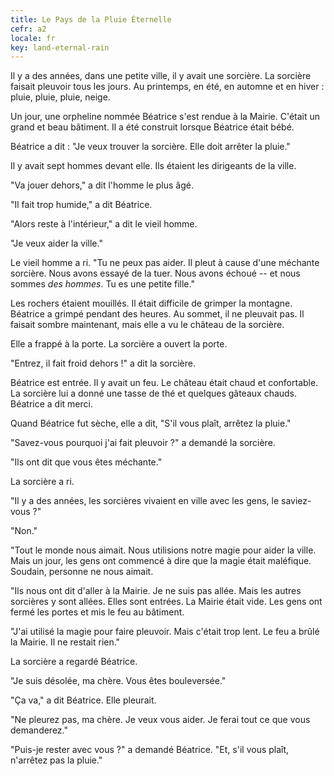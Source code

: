 ```yaml
---
title: Le Pays de la Pluie Éternelle
cefr: a2
locale: fr
key: land-eternal-rain
---
```


Il y a des années, dans une petite ville, il y avait une sorcière. La sorcière faisait pleuvoir tous les jours. Au printemps, en été, en automne et en hiver : pluie, pluie, pluie, neige.

Un jour, une orpheline nommée Béatrice s'est rendue à la Mairie. C'était un grand et beau bâtiment. Il a été construit lorsque Béatrice était bébé.

Béatrice a dit : "Je veux trouver la sorcière. Elle doit arrêter la pluie."

Il y avait sept hommes devant elle. Ils étaient les dirigeants de la ville.

"Va jouer dehors," a dit l'homme le plus âgé.

"Il fait trop humide," a dit Béatrice.

"Alors reste à l'intérieur," a dit le vieil homme.

"Je veux aider la ville."

Le vieil homme a ri. "Tu ne peux pas aider. Il pleut à cause d'une méchante sorcière. Nous avons essayé de la tuer. Nous avons échoué -- et nous sommes *des hommes*. Tu es une petite fille."

Les rochers étaient mouillés. Il était difficile de grimper la montagne. Béatrice a grimpé pendant des heures. Au sommet, il ne pleuvait pas. Il faisait sombre maintenant, mais elle a vu le château de la sorcière.

Elle a frappé à la porte. La sorcière a ouvert la porte.

"Entrez, il fait froid dehors !" a dit la sorcière.

Béatrice est entrée. Il y avait un feu. Le château était chaud et confortable. La sorcière lui a donné une tasse de thé et quelques gâteaux chauds. Béatrice a dit merci.

Quand Béatrice fut sèche, elle a dit, "S'il vous plaît, arrêtez la pluie."

"Savez-vous pourquoi j'ai fait pleuvoir ?" a demandé la sorcière.

"Ils ont dit que vous êtes méchante."

La sorcière a ri.

"Il y a des années, les sorcières vivaient en ville avec les gens, le saviez-vous ?"

"Non."

"Tout le monde nous aimait. Nous utilisions notre magie pour aider la ville. Mais un jour, les gens ont commencé à dire que la magie était maléfique. Soudain, personne ne nous aimait.

"Ils nous ont dit d'aller à la Mairie. Je ne suis pas allée. Mais les autres sorcières y sont allées. Elles sont entrées. La Mairie était vide. Les gens ont fermé les portes et mis le feu au bâtiment.

"J'ai utilisé la magie pour faire pleuvoir. Mais c'était trop lent. Le feu a brûlé la Mairie. Il ne restait rien."

La sorcière a regardé Béatrice.

"Je suis désolée, ma chère. Vous êtes bouleversée."

"Ça va," a dit Béatrice. Elle pleurait.

"Ne pleurez pas, ma chère. Je veux vous aider. Je ferai tout ce que vous demanderez."

"Puis-je rester avec vous ?" a demandé Béatrice. "Et, s'il vous plaît, n'arrêtez pas la pluie."